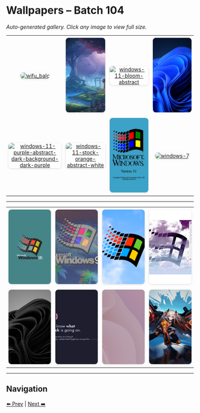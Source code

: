 # Wallpapers – Batch 104

_Auto-generated gallery. Click any image to view full size._

<table style="border-collapse:collapse; width:100%;">
  <tr>
    <td style="padding:6px; vertical-align:middle; text-align:center;"><a href="https://raw.githubusercontent.com/rubiin/wallpapers/master/wallpapers/wifu_balc.png"><img src="https://raw.githubusercontent.com/rubiin/wallpapers/master/wallpapers/wifu_balc.png" alt="wifu_balc" loading="lazy" style="width:300px; height:200px; object-fit:cover; border-radius:8px; box-shadow:0 1px 4px rgba(0,0,0,0.15);"></a></td>
    <td style="padding:6px; vertical-align:middle; text-align:center;"><a href="https://raw.githubusercontent.com/rubiin/wallpapers/master/wallpapers/willow_rays.jpg"><img src="https://raw.githubusercontent.com/rubiin/wallpapers/master/wallpapers/willow_rays.jpg" alt="willow_rays" loading="lazy" style="width:300px; height:200px; object-fit:cover; border-radius:8px; box-shadow:0 1px 4px rgba(0,0,0,0.15);"></a></td>
    <td style="padding:6px; vertical-align:middle; text-align:center;"><a href="https://raw.githubusercontent.com/rubiin/wallpapers/master/wallpapers/windows-11-bloom-abstract.png"><img src="https://raw.githubusercontent.com/rubiin/wallpapers/master/wallpapers/windows-11-bloom-abstract.png" alt="windows-11-bloom-abstract" loading="lazy" style="width:300px; height:200px; object-fit:cover; border-radius:8px; box-shadow:0 1px 4px rgba(0,0,0,0.15);"></a></td>
    <td style="padding:6px; vertical-align:middle; text-align:center;"><a href="https://raw.githubusercontent.com/rubiin/wallpapers/master/wallpapers/windows-11-dark-mode-blue-stock.jpg"><img src="https://raw.githubusercontent.com/rubiin/wallpapers/master/wallpapers/windows-11-dark-mode-blue-stock.jpg" alt="windows-11-dark-mode-blue-stock" loading="lazy" style="width:300px; height:200px; object-fit:cover; border-radius:8px; box-shadow:0 1px 4px rgba(0,0,0,0.15);"></a></td>
  </tr>
  <tr>
    <td style="padding:6px; vertical-align:middle; text-align:center;"><a href="https://raw.githubusercontent.com/rubiin/wallpapers/master/wallpapers/windows-11-purple-abstract-dark-background-dark-purple.png"><img src="https://raw.githubusercontent.com/rubiin/wallpapers/master/wallpapers/windows-11-purple-abstract-dark-background-dark-purple.png" alt="windows-11-purple-abstract-dark-background-dark-purple" loading="lazy" style="width:300px; height:200px; object-fit:cover; border-radius:8px; box-shadow:0 1px 4px rgba(0,0,0,0.15);"></a></td>
    <td style="padding:6px; vertical-align:middle; text-align:center;"><a href="https://raw.githubusercontent.com/rubiin/wallpapers/master/wallpapers/windows-11-stock-orange-abstract-white.png"><img src="https://raw.githubusercontent.com/rubiin/wallpapers/master/wallpapers/windows-11-stock-orange-abstract-white.png" alt="windows-11-stock-orange-abstract-white" loading="lazy" style="width:300px; height:200px; object-fit:cover; border-radius:8px; box-shadow:0 1px 4px rgba(0,0,0,0.15);"></a></td>
    <td style="padding:6px; vertical-align:middle; text-align:center;"><a href="https://raw.githubusercontent.com/rubiin/wallpapers/master/wallpapers/windows-3.1.jpg"><img src="https://raw.githubusercontent.com/rubiin/wallpapers/master/wallpapers/windows-3.1.jpg" alt="windows-3.1" loading="lazy" style="width:300px; height:200px; object-fit:cover; border-radius:8px; box-shadow:0 1px 4px rgba(0,0,0,0.15);"></a></td>
    <td style="padding:6px; vertical-align:middle; text-align:center;"><a href="https://raw.githubusercontent.com/rubiin/wallpapers/master/wallpapers/windows-7.png"><img src="https://raw.githubusercontent.com/rubiin/wallpapers/master/wallpapers/windows-7.png" alt="windows-7" loading="lazy" style="width:300px; height:200px; object-fit:cover; border-radius:8px; box-shadow:0 1px 4px rgba(0,0,0,0.15);"></a></td>
  </tr>
</table>

<hr/>

<table style="border-collapse:collapse; width:100%;">
  <tr>
    <td style="padding:6px; vertical-align:middle; text-align:center;"><a href="https://raw.githubusercontent.com/rubiin/wallpapers/master/wallpapers/windows-95-solid.png"><img src="https://raw.githubusercontent.com/rubiin/wallpapers/master/wallpapers/windows-95-solid.png" alt="windows-95-solid" loading="lazy" style="width:300px; height:200px; object-fit:cover; border-radius:8px; box-shadow:0 1px 4px rgba(0,0,0,0.15);"></a></td>
    <td style="padding:6px; vertical-align:middle; text-align:center;"><a href="https://raw.githubusercontent.com/rubiin/wallpapers/master/wallpapers/windows-95-vaporwave.jpg"><img src="https://raw.githubusercontent.com/rubiin/wallpapers/master/wallpapers/windows-95-vaporwave.jpg" alt="windows-95-vaporwave" loading="lazy" style="width:300px; height:200px; object-fit:cover; border-radius:8px; box-shadow:0 1px 4px rgba(0,0,0,0.15);"></a></td>
    <td style="padding:6px; vertical-align:middle; text-align:center;"><a href="https://raw.githubusercontent.com/rubiin/wallpapers/master/wallpapers/windows-95.png"><img src="https://raw.githubusercontent.com/rubiin/wallpapers/master/wallpapers/windows-95.png" alt="windows-95" loading="lazy" style="width:300px; height:200px; object-fit:cover; border-radius:8px; box-shadow:0 1px 4px rgba(0,0,0,0.15);"></a></td>
    <td style="padding:6px; vertical-align:middle; text-align:center;"><a href="https://raw.githubusercontent.com/rubiin/wallpapers/master/wallpapers/windows-98-vaporwave.png"><img src="https://raw.githubusercontent.com/rubiin/wallpapers/master/wallpapers/windows-98-vaporwave.png" alt="windows-98-vaporwave" loading="lazy" style="width:300px; height:200px; object-fit:cover; border-radius:8px; box-shadow:0 1px 4px rgba(0,0,0,0.15);"></a></td>
  </tr>
  <tr>
    <td style="padding:6px; vertical-align:middle; text-align:center;"><a href="https://raw.githubusercontent.com/rubiin/wallpapers/master/wallpapers/windows-black.jpg"><img src="https://raw.githubusercontent.com/rubiin/wallpapers/master/wallpapers/windows-black.jpg" alt="windows-black" loading="lazy" style="width:300px; height:200px; object-fit:cover; border-radius:8px; box-shadow:0 1px 4px rgba(0,0,0,0.15);"></a></td>
    <td style="padding:6px; vertical-align:middle; text-align:center;"><a href="https://raw.githubusercontent.com/rubiin/wallpapers/master/wallpapers/windows-error.jpg"><img src="https://raw.githubusercontent.com/rubiin/wallpapers/master/wallpapers/windows-error.jpg" alt="windows-error" loading="lazy" style="width:300px; height:200px; object-fit:cover; border-radius:8px; box-shadow:0 1px 4px rgba(0,0,0,0.15);"></a></td>
    <td style="padding:6px; vertical-align:middle; text-align:center;"><a href="https://raw.githubusercontent.com/rubiin/wallpapers/master/wallpapers/windows-white.png"><img src="https://raw.githubusercontent.com/rubiin/wallpapers/master/wallpapers/windows-white.png" alt="windows-white" loading="lazy" style="width:300px; height:200px; object-fit:cover; border-radius:8px; box-shadow:0 1px 4px rgba(0,0,0,0.15);"></a></td>
    <td style="padding:6px; vertical-align:middle; text-align:center;"><a href="https://raw.githubusercontent.com/rubiin/wallpapers/master/wallpapers/wing_girl.jpg"><img src="https://raw.githubusercontent.com/rubiin/wallpapers/master/wallpapers/wing_girl.jpg" alt="wing_girl" loading="lazy" style="width:300px; height:200px; object-fit:cover; border-radius:8px; box-shadow:0 1px 4px rgba(0,0,0,0.15);"></a></td>
  </tr>
</table>

<hr/>

## Navigation

[⬅️ Prev](index_103.md) | [Next ➡️](index_105.md)
